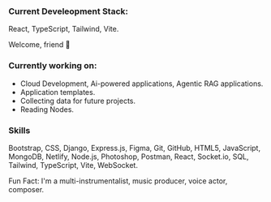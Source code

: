 ### Current Develeopment Stack:
React, TypeScript, Tailwind, Vite.


Welcome, friend 👋  

### Currently working on:  
- Cloud Development, Ai-powered applications, Agentic RAG applications.
- Application templates.
- Collecting data for future projects.
- Reading Nodes.

### Skills  
Bootstrap,
CSS,
Django,
Express.js,
Figma,
Git,
GitHub,
HTML5,
JavaScript,
MongoDB,
Netlify,
Node.js,
Photoshop,
Postman,
React,
Socket.io,
SQL,
Tailwind,
TypeScript,
Vite,
WebSocket.

Fun Fact: I'm a multi-instrumentalist, music producer, voice actor, composer.




<!--
**davidxv15/davidxv15** is a ✨ _special_ ✨ repository because its `README.md` (this file) appears on your GitHub profile.

Here are some ideas to get you started:

- 🔭 I’m currently working on a React Applications.
- 🌱 I’m currently learning React.
- 👯 I’m looking to collaborate on music based Apps.
- 🤔 I’m looking for help with ...
- 💬 Ask me about ...
- 📫 How to reach me: ...
- 😄 Pronouns: ...
- ⚡ Fun fact: ...
-->
